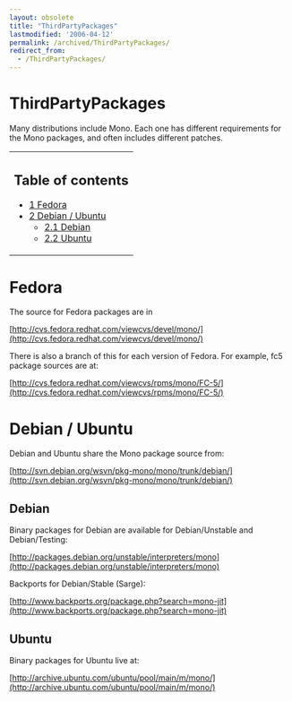 ```yaml
---
layout: obsolete
title: "ThirdPartyPackages"
lastmodified: '2006-04-12'
permalink: /archived/ThirdPartyPackages/
redirect_from:
  - /ThirdPartyPackages/
---
```


ThirdPartyPackages
==================

Many distributions include Mono. Each one has different requirements for the Mono packages, and often includes different patches.

<table>
<col width="100%" />
<tbody>
<tr class="odd">
<td align="left"><h2>Table of contents</h2>
<ul>
<li><a href="#fedora">1 Fedora</a></li>
<li><a href="#debian--ubuntu">2 Debian / Ubuntu</a>
<ul>
<li><a href="#debian">2.1 Debian</a></li>
<li><a href="#ubuntu">2.2 Ubuntu</a></li>
</ul></li>
</ul></td>
</tr>
</tbody>
</table>

Fedora
======

The source for Fedora packages are in

[http://cvs.fedora.redhat.com/viewcvs/devel/mono/](http://cvs.fedora.redhat.com/viewcvs/devel/mono/)

There is also a branch of this for each version of Fedora. For example, fc5 package sources are at:

[http://cvs.fedora.redhat.com/viewcvs/rpms/mono/FC-5/](http://cvs.fedora.redhat.com/viewcvs/rpms/mono/FC-5/)

Debian / Ubuntu
===============

Debian and Ubuntu share the Mono package source from:

[http://svn.debian.org/wsvn/pkg-mono/mono/trunk/debian/](http://svn.debian.org/wsvn/pkg-mono/mono/trunk/debian/)

Debian
------

Binary packages for Debian are available for Debian/Unstable and Debian/Testing:

[http://packages.debian.org/unstable/interpreters/mono](http://packages.debian.org/unstable/interpreters/mono)

Backports for Debian/Stable (Sarge):

[http://www.backports.org/package.php?search=mono-jit](http://www.backports.org/package.php?search=mono-jit)

Ubuntu
------

Binary packages for Ubuntu live at:

[http://archive.ubuntu.com/ubuntu/pool/main/m/mono/](http://archive.ubuntu.com/ubuntu/pool/main/m/mono/)

